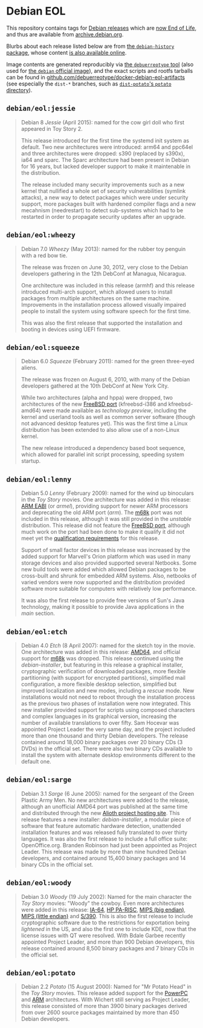 # Debian EOL

This repository contains tags for [Debian releases](https://www.debian.org/releases/) which are [now End of Life](https://wiki.debian.org/DebianReleases#Production_Releases), and thus are available from [archive.debian.org](http://archive.debian.org).

Blurbs about each release listed below are from [the `debian-history` package](https://packages.debian.org/sid/debian-history), whose content [is also available online](https://www.debian.org/doc/manuals/project-history/ch-releases.en.html).

Image contents are generated reproducibly via [the `debuerreotype` tool](https://github.com/debuerreotype/debuerreotype) (also used for [the `debian` official image](https://hub.docker.com/_/debian)), and the exact scripts and rootfs tarballs can be found in [github.com/debuerreotype/docker-debian-eol-artifacts](https://github.com/debuerreotype/docker-debian-eol-artifacts) (see especially the `dist-*` branches, such as [`dist-potato`'s `potato` directory](https://github.com/debuerreotype/docker-debian-eol-artifacts/tree/dist-potato/potato)).

## `debian/eol:jessie`

> Debian 8 *Jessie* (April 2015): named for the cow girl doll who first appeared in Toy Story 2.
>
> This release introduced for the first time the systemd init system as default. Two new architectures were introduced: arm64 and ppc64el and three architectures were dropped: s390 (replaced by s390x), ia64 and sparc.  The Sparc architecture had been present in Debian for 16 years, but lacked developer support to make it maintenable in the distribution.
>
> The release included many security improvements such as a new kernel that nullified a whole set of security vulnerabilities (symlink attacks), a new way to detect packages which were under security support, more packages built with hardened compiler flags and a new mecahnism (needrestart) to detect sub-systems which had to be restarted in order to propagate security updates after an upgrade.

## `debian/eol:wheezy`

> Debian 7.0 *Wheezy* (May 2013): named for the rubber toy penguin with a red bow tie.
>
> The release was frozen on June 30, 2012, very close to the Debian developers gathering in the 12th DebConf at Managua, Nicaragua.
>
> One architecture was included in this release (armhf) and this release introduced multi-arch support, which allowed users to install packages from multiple architectures on the same machine.  Improvements in the installation process allowed visually impaired people to install the system using software speech for the first time.
>
> This was also the first release that supported the installation and booting in devices using UEFI firmware.

## `debian/eol:squeeze`

> Debian 6.0 *Squeeze* (February 2011): named for the green three-eyed aliens.
>
> The release was frozen on August 6, 2010, with many of the Debian developers gathered at the 10th DebConf at New York City.
>
> While two architectures (alpha and hppa) were dropped, two architectures of the new [FreeBSD port](http://www.debian.org/ports/kfreebsd-gnu/) (kfreebsd-i386 and kfreebsd-amd64) were made available as *technology preview*, including the kernel and userland tools as well as common server software (though not advanced desktop features yet).  This was the first time a Linux distribution has been extended to also allow use of a non-Linux kernel.
>
> The new release introduced a dependency based boot sequence, which allowed for parallel init script processing, speeding system startup.

## `debian/eol:lenny`

> Debian 5.0 *Lenny* (February 2009): named for the wind up binoculars in the *Toy Story* movies.  One architecture was added in this release: [ARM EABI](https://wiki.debian.org/ArmEabiPort) (or *armel*), providing support for newer ARM processors and deprecating the old ARM port (*arm*).  The [m68k](https://wiki.debian.org/M68k) port was not included in this release, although it was still provided in the *unstable* distribution.  This release did not feature the [FreeBSD port](http://www.debian.org/ports/kfreebsd-gnu/), although much work on the port had been done to make it qualify it did not meet yet the [qualification requirements](https://release.debian.org/lenny/arch_qualify.html) for this release.
>
> Support of small factor devices in this release was increased by the added support for Marvell's Orion platform which was used in many storage devices and also provided supported several Netbooks.  Some new build tools were added which allowed Debian packages to be cross-built and shrunk for embedded ARM systems.  Also, netbooks of varied vendors were now supported and the distribution provided software more suitable for computers with relatively low performance.
>
> It was also the first release to provide free versions of Sun's Java technology, making it possible to provide Java applications in the *main* section.

## `debian/eol:etch`

> Debian 4.0 *Etch* (8 April 2007): named for the sketch toy in the movie.  One architecture was added in this release: [AMD64](http://www.debian.org/ports/amd64/), and official support for [m68k](http://www.debian.org/ports/m68k/) was dropped. This release continued using the *debian-installer*, but featuring in this release a graphical installer, cryptographic verification of downloaded packages, more flexible partitioning (with support for encrypted partitions), simplified mail configuration, a more flexible desktop selection, simplified but improved localization and new modes, including a *rescue* mode.  New installations would not need to reboot through the installation process as the previous two phases of installation were now integrated.  This new installer provided support for scripts using composed characters and complex languages in its graphical version, increasing the number of available translations to over fifty.  Sam Hocevar was appointed Project Leader the very same day, and the project included more than one thousand and thirty Debian developers.  The release contained around 18,000 binary packages over 20 binary CDs (3 DVDs) in the official set.  There were also two binary CDs available to install the system with alternate desktop environments different to the default one.

## `debian/eol:sarge`

> Debian 3.1 *Sarge* (6 June 2005): named for the sergeant of the Green Plastic Army Men.  No new architectures were added to the release, although an unofficial AMD64 port was published at the same time and distributed through the new [Alioth project hosting site](https://alioth.debian.org).  This release features a new installer: *debian-installer*, a modular piece of software that feature automatic hardware detection, unattended installation features and was released fully translated to over thirty languages.  It was also the first release to include a full office suite: OpenOffice.org.  Branden Robinson had just been appointed as Project Leader.  This release was made by more than nine hundred Debian developers, and contained around 15,400 binary packages and 14 binary CDs in the official set.

## `debian/eol:woody`

> Debian 3.0 *Woody* (19 July 2002): Named for the main character the *Toy Story* movies: "Woody" the cowboy.  Even more architectures were added in this release: [IA-64](http://www.debian.org/ports/ia64/), [HP PA-RISC](http://www.debian.org/ports/hppa/), [MIPS (big endian)](http://www.debian.org/ports/mips/), [MIPS (little endian)](http://www.debian.org/ports/mipsel/) and [S/390](http://www.debian.org/ports/s390/).  This is also the first release to include cryptographic software due to the restrictions for exportation being *lightened* in the US, and also the first one to include KDE, now that the license issues with QT were resolved.  With Bdale Garbee recently appointed Project Leader, and more than 900 Debian developers, this release contained around 8,500 binary packages and 7 binary CDs in the official set.

## `debian/eol:potato`

> Debian 2.2 *Potato* (15 August 2000): Named for "Mr Potato Head" in the *Toy Story* movies.  This release added support for the [PowerPC](http://www.debian.org/ports/powerpc/) and [ARM](http://www.debian.org/ports/arm/) architectures.  With Wichert still serving as Project Leader, this release consisted of more than 3900 binary packages derived from over 2600 source packages maintained by more than 450 Debian developers.
